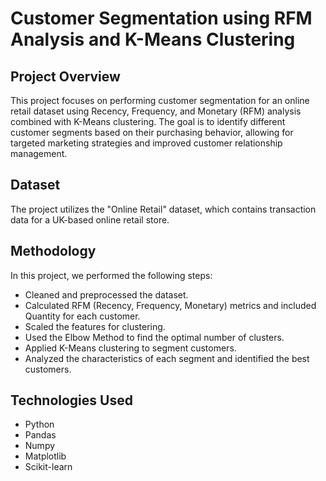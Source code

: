 # Customer Segmentation using RFM Analysis and K-Means Clustering

## Project Overview

This project focuses on performing customer segmentation for an online retail dataset using Recency, Frequency, and Monetary (RFM) analysis combined with K-Means clustering. The goal is to identify different customer segments based on their purchasing behavior, allowing for targeted marketing strategies and improved customer relationship management.

## Dataset

The project utilizes the "Online Retail" dataset, which contains transaction data for a UK-based online retail store.

## Methodology

In this project, we performed the following steps:
*   Cleaned and preprocessed the dataset.
*   Calculated RFM (Recency, Frequency, Monetary) metrics and included Quantity for each customer.
*   Scaled the features for clustering.
*   Used the Elbow Method to find the optimal number of clusters.
*   Applied K-Means clustering to segment customers.
*   Analyzed the characteristics of each segment and identified the best customers.

## Technologies Used

*   Python
*   Pandas
*   Numpy
*   Matplotlib
*   Scikit-learn
